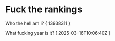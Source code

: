 # Fuck the rankings

Who the hell am I?
{ 13938311 }

What fucking year is it?
[ 2025-03-16T10:06:40Z ]
